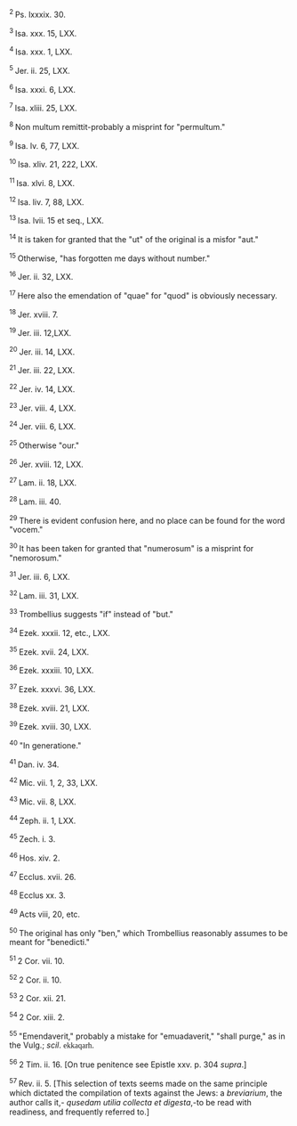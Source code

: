 <body>
 <p><a name="P9800_3071889"></a>
 <sup>2 </sup>Ps. lxxxix. 30.</p>
 
 <p><a name="P9802_3072061"></a>
 <sup>3 </sup>Isa. xxx. 15, LXX.</p>
 
 <p><a name="P9804_3072247"></a>
 <sup>4 </sup>Isa. xxx. 1, LXX.</p>
 
 <p><a name="P9806_3072445"></a>
 <sup>5 </sup>Jer. ii. 25, LXX.</p>
 
 <p><a name="P9808_3072546"></a>
 <sup>6 </sup>Isa. xxxi. 6, LXX.</p>
 
 <p><a name="P9810_3072775"></a>
 <sup>7 </sup>Isa. xliii. 25, LXX.</p>
 
 <p><a name="P9812_3073088"></a>
 <sup>8 </sup>Non multum remittit-probably a misprint for "permultum."</p>
 
 <p><a name="P9813_3073168"></a>
 <sup>9 </sup>Isa. lv. 6, 77, LXX.</p>
 
 <p><a name="P9815_3073470"></a>
 <sup>10 </sup>Isa. xliv. 21, 222, LXX.</p>
 
 <p><a name="P9817_3073676"></a>
 <sup>11 </sup> Isa. xlvi. 8, LXX.</p>
 
 <p><a name="P9819_3073902"></a>
 <sup>12 </sup>Isa. liv. 7, 88, LXX.</p>
 
 <p><a name="P9821_3074865"></a>
 <sup>13 </sup> Isa. lvii. 15 et seq., LXX.</p>
 
 <p><a name="P9823_3074957"></a>
 <sup>14 </sup>It is taken for granted that the "ut" of the original is a misfor "aut."</p>
 
 <p><a name="P9824_3075107"></a>
 <sup>15 </sup>Otherwise, "has forgotten me days without number."</p>
 
 <p><a name="P9825_3075192"></a>
 <sup>16 </sup> Jer. ii. 32, LXX. </p>
 
 <p><a name="P9827_3075429"></a>
 <sup>17 </sup>Here also the emendation of "quae" for "quod" is obviously necessary.</p>
 
 <p><a name="P9828_3075779"></a>
 <sup>18 </sup>Jer. xviii. 7.</p>
 
 <p><a name="P9830_3075996"></a>
 <sup>19 </sup>Jer. iii. 12,LXX.</p>
 
 <p><a name="P9832_3076317"></a>
 <sup>20 </sup>Jer. iii. 14, LXX.</p>
 
 <p><a name="P9834_3076437"></a>
 <sup>21 </sup>Jer. iii. 22, LXX.</p>
 
 <p><a name="P9836_3076614"></a>
 <sup>22 </sup>Jer. iv. 14, LXX.</p>
 
 <p><a name="P9838_3076903"></a>
 <sup>23 </sup>Jer. viii. 4, LXX.</p>
 
 <p><a name="P9840_3077099"></a>
 <sup>24 </sup>Jer. viii. 6, LXX.</p>
 
 <p><a name="P9842_3077294"></a>
 <sup>25 </sup>Otherwise "our."</p>
 
 <p><a name="P9843_3077394"></a>
 <sup>26 </sup> Jer. xviii. 12, LXX.</p>
 
 <p><a name="P9845_3077549"></a>
 <sup>27 </sup>Lam. ii. 18, LXX.</p>
 
 <p><a name="P9847_3077825"></a>
 <sup>28 </sup>Lam. iii. 40.</p>
 
 <p><a name="P9849_3077966"></a>
 <sup>29 </sup>There is evident confusion here, and no place can be found for the word "vocem."</p>
 
 <p><a name="P9850_3078164"></a>
 <sup>30 </sup>It has been taken for granted that "numerosum" is a misprint for "nemorosum."</p>
 
 <p><a name="P9851_3078392"></a>
 <sup>31 </sup>Jer. iii. 6, LXX.</p>
 
 <p><a name="P9853_3078651"></a>
 <sup>32 </sup>Lam. iii. 31, LXX.</p>
 
 <p><a name="P9855_3078833"></a>
 <sup>33 </sup>Trombellius suggests "if" instead of "but."</p>
 
 <p><a name="P9856_3079495"></a>
 <sup>34 </sup> Ezek. xxxii. 12, etc., LXX.</p>
 
 <p><a name="P9858_3079686"></a>
 <sup>35 </sup>Ezek. xvii. 24, LXX.</p>
 
 <p><a name="P9860_3080030"></a>
 <sup>36 </sup>Ezek. xxxiii. 10, LXX.</p>
 
 <p><a name="P9862_3080158"></a>
 <sup>37 </sup>Ezek. xxxvi. 36, LXX. </p>
 
 <p><a name="P9864_3080672"></a>
 <sup>38 </sup>Ezek. xviii. 21, LXX.</p>
 
 <p><a name="P9866_3081069"></a>
 <sup>39 </sup>Ezek. xviii. 30, LXX.</p>
 
 <p><a name="P9868_3081380"></a>
 <sup>40 </sup>"In generatione."</p>
 
 <p><a name="P9869_3081450"></a>
 <sup>41 </sup>Dan. iv. 34.</p>
 
 <p><a name="P9871_3081708"></a>
 <sup>42 </sup>Mic. vii. 1, 2, 33, LXX.</p>
 
 <p><a name="P9873_3082001"></a>
 <sup>43 </sup> Mic. vii. 8, LXX.</p>
 
 <p><a name="P9875_3082423"></a>
 <sup>44 </sup>Zeph. ii. 1, LXX.</p>
 
 <p><a name="P9877_3082523"></a>
 <sup>45 </sup>Zech. i. 3.</p>
 
 <p><a name="P9879_3082844"></a>
 <sup>46 </sup>Hos. xiv. 2.</p>
 
 <p><a name="P9881_3083425"></a>
 <sup>47 </sup>Ecclus. xvii. 26.</p>
 
 <p><a name="P9883_3083568"></a>
 <sup>48 </sup>Ecclus xx. 3.</p>
 
 <p><a name="P9885_3084021"></a>
 <sup>49 </sup>Acts viii, 20, etc.</p>
 
 <p><a name="P9887_3084088"></a>
 <sup>50 </sup>The original has only "ben," which Trombellius reasonably assumes to be meant for "benedicti." </p>
 
 <p><a name="P9888_3084346"></a>
 <sup>51 </sup> 2 Cor. vii. 10. </p>
 
 <p><a name="P9890_3084640"></a>
 <sup>52 </sup> 2 Cor. ii. 10.</p>
 
 <p><a name="P9892_3084904"></a>
 <sup>53 </sup>2 Cor. xii. 21.</p>
 
 <p><a name="P9894_3085112"></a>
 <sup>54 </sup>2 Cor. xiii. 2. </p>
 
 <p><a name="P9896_3085798"></a>
 <sup>55 </sup>"Emendaverit," probably a mistake for "emuadaverit," "shall purge," as in the Vulg.; <i>scil</i>. <font face="SPIonic">ekkaqarh</font>.</p>
 
 <p><a name="P9897_3086577"></a>
 <sup>56 </sup>2 Tim. ii. 16. [On true penitence see Epistle xxv. p. 304 <i>supra</i>.]</p>
 
 <p><a name="P9899_3086806"></a>
 <sup>57 </sup>Rev. ii. 5. [This selection of texts seems made on the same principle which dictated the compilation of texts against the Jews: a <i> breviarium</i>, the author calls it,- <i>qusedam utilia collecta et digesta</i>,-to be read with readiness, and frequently referred to.] </p>
 
 </body>